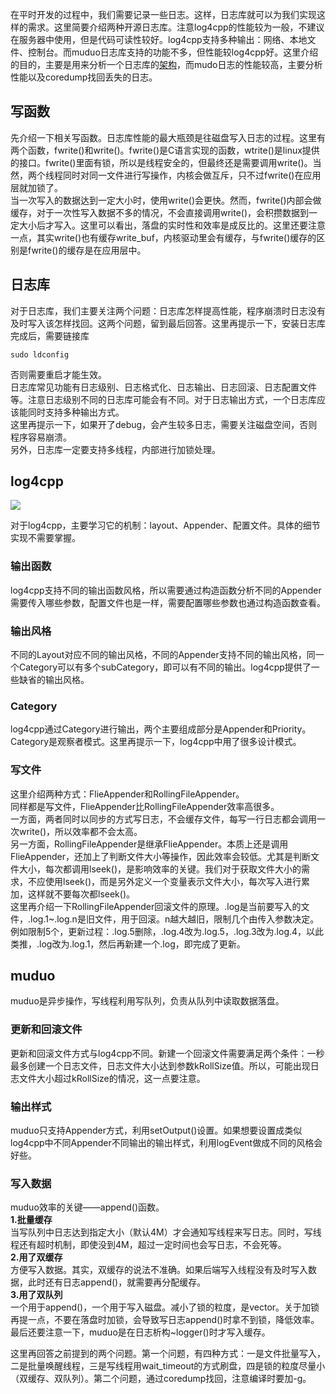 在平时开发的过程中，我们需要记录一些日志。这样，日志库就可以为我们实现这样的需求。这里简要介绍两种开源日志库。注意log4cpp的性能较为一般，不建议在服务器中使用，但是代码可读性较好。log4cpp支持多种输出：网络、本地文件、控制台。而muduo日志库支持的功能不多，但性能较log4cpp好。这里介绍的目的，主要是⽤来分析⼀个⽇志库的[架构](https://so.csdn.net/so/search?q=%E6%9E%B6%E6%9E%84&spm=1001.2101.3001.7020)，而mudo⽇志的性能较高，主要分析性能以及coredump找回丢失的⽇志。

写函数
---

先介绍一下相关写函数。日志库性能的最大瓶颈是往磁盘写入日志的过程。这里有两个函数，fwrite()和write()。fwrite()是C语言实现的函数，wtrite()是linux提供的接口。fwrite()里面有锁，所以是线程安全的，但最终还是需要调用write()。当然，两个线程同时对同一文件进行写操作，内核会做互斥，只不过fwrite()在应用层就加锁了。  
当一次写入的数据达到一定大小时，使用write()会更快。然而，fwrite()内部会做缓存，对于一次性写入数据不多的情况，不会直接调用write()，会积攒数据到一定大小后才写入。这里可以看出，落盘的实时性和效率是成反比的。这里还要注意一点，其实write()也有缓存write\_buf，内核驱动里会有缓存，与fwrite()缓存的区别是fwrite()的缓存是在应用层中。

日志库
---

对于日志库，我们主要关注两个问题：日志库怎样提高性能，程序崩溃时日志没有及时写入该怎样找回。这两个问题，留到最后回答。这里再提示一下，安装日志库完成后，需要链接库

```
sudo ldconfig

```

否则需要重启才能生效。  
日志库常见功能有⽇志级别、⽇志格式化、⽇志输出、⽇志回滚、⽇志配置⽂件等。注意日志级别不同的日志库可能会有不同。对于日志输出方式，一个日志库应该能同时支持多种输出方式。  
这里再提示一下，如果开了debug，会产生较多日志，需要关注磁盘空间，否则程序容易崩溃。  
另外，日志库一定要支持多线程，内部进行加锁处理。

log4cpp
-------

![](https://img-blog.csdnimg.cn/f0380c330da24136a6e98e1884619a5f.png?x-oss-process=image/watermark,type_d3F5LXplbmhlaQ,shadow_50,text_Q1NETiBA5ZSP5ZmX,size_20,color_FFFFFF,t_70,g_se,x_16)
  
对于log4cpp，主要学习它的机制：layout、Appender、配置文件。具体的细节实现不需要掌握。

### 输出函数

log4cpp支持不同的输出函数风格，所以需要通过构造函数分析不同的Appender需要传入哪些参数，配置文件也是一样，需要配置哪些参数也通过构造函数查看。

### 输出风格

不同的Layout对应不同的输出风格，不同的Appender支持不同的输出风格，同一个Category可以有多个subCategory，即可以有不同的输出。log4cpp提供了一些缺省的输出风格。

### Category

log4cpp通过Category进行输出，两个主要组成部分是Appender和Priority。Category是观察者模式。这里再提示一下，log4cpp中用了很多设计模式。

### 写文件

这里介绍两种方式：FlieAppender和RollingFileAppender。  
同样都是写文件，FlieAppender比RollingFileAppender效率高很多。  
一方面，两者同时以同步的方式写日志，不会缓存文件，每写一行日志都会调用一次write()，所以效率都不会太高。  
另一方面，RollingFileAppender是继承FlieAppender。本质上还是调用FlieAppender，还加上了判断文件大小等操作，因此效率会较低。尤其是判断文件大小，每次都调用lseek()，是影响效率的关键。我们对于获取文件大小的需求，不应使用lseek()，而是另外定义一个变量表示文件大小，每次写入进行累加，这样就不要每次都lseek()。  
这里再介绍一下RollingFileAppender回滚文件的原理。.log是当前要写入的文件，.log.1~.log.n是旧文件，用于回滚。n越大越旧，限制几个由传入参数决定。例如限制5个，更新过程：.log.5删除，.log.4改为.log.5，.log.3改为.log.4，以此类推，.log改为.log.1，然后再新建一个.log，即完成了更新。

muduo
-----

muduo是异步操作，写线程利用写队列，负责从队列中读取数据落盘。

### 更新和回滚文件

更新和回滚文件方式与log4cpp不同。新建一个回滚文件需要满足两个条件：一秒最多创建一个日志文件，日志文件大小达到参数kRollSize值。所以，可能出现日志文件大小超过kRollSize的情况，这一点要注意。

### 输出样式

muduo只支持Appender方式，利用setOutput()设置。如果想要设置成类似log4cpp中不同Appender不同输出的输出样式，利用logEvent做成不同的风格会好些。

### 写入数据

muduo效率的关键——append()函数。  
**1.批量缓存**  
当写队列中日志达到指定大小（默认4M）才会通知写线程来写日志。同时，写线程还有超时机制，即使没到4M，超过一定时间也会写日志，不会死等。  
**2.用了双缓存**  
方便写入数据。其实，双缓存的说法不准确。如果后端写入线程没有及时写入数据，此时还有日志append()，就需要再分配缓存。  
**3.用了双队列**  
一个用于append()，一个用于写入磁盘。减小了锁的粒度，是vector。关于加锁再提一点，不要在落盘时加锁，会导致写日志append()时拿不到锁，降低效率。  
最后还要注意一下，muduo是在日志析构~logger()时才写入缓存。

这里再回答之前提到的两个问题。第一个问题，有四种方式：一是文件批量写入，二是批量唤醒线程，三是写线程用wait\_timeout的方式刷盘，四是锁的粒度尽量小（双缓存、双队列）。第二个问题，通过coredump找回，注意编译时要加-g。